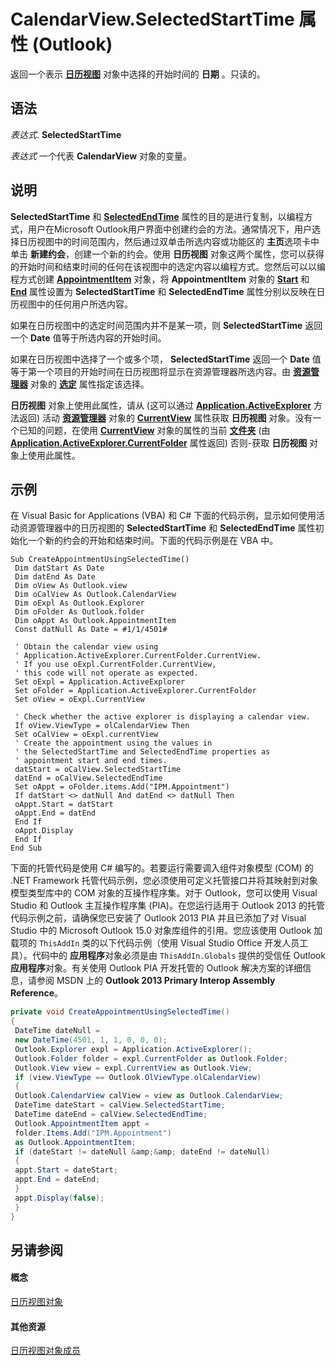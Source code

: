 
# CalendarView.SelectedStartTime 属性 (Outlook)

返回一个表示 **[日历视图](37e078b9-9fc6-5894-b043-06d7257666a8.md)** 对象中选择的开始时间的 **日期** 。只读的。


## 语法

 _表达式_. **SelectedStartTime**

 _表达式_ 一个代表 **CalendarView** 对象的变量。


## 说明

 **SelectedStartTime** 和 **[SelectedEndTime](cf617cf4-9c71-96ca-e8f5-52fa4596cb6b.md)** 属性的目的是进行复制，以编程方式，用户在Microsoft Outlook用户界面中创建约会的方法。通常情况下，用户选择日历视图中的时间范围内，然后通过双单击所选内容或功能区的 **主页**选项卡中单击 **新建约会**，创建一个新的约会。使用 **日历视图** 对象这两个属性，您可以获得的开始时间和结束时间的任何在该视图中的选定内容以编程方式。您然后可以以编程方式创建 **[AppointmentItem](204a409d-654e-27aa-643a-8344c631b82d.md)** 对象，将 **AppointmentItem** 对象的 **[Start](1b869a9d-fe08-6efb-48b1-f33cf9ea0024.md)** 和 **[End](ce40f8ef-224e-2a64-fe78-cf4ae42be822.md)** 属性设置为 **SelectedStartTime** 和 **SelectedEndTime** 属性分别以反映在日历视图中的任何用户所选内容。

如果在日历视图中的选定时间范围内并不是某一项，则 **SelectedStartTime** 返回一个 **Date** 值等于所选内容的开始时间。

如果在日历视图中选择了一个或多个项，  **SelectedStartTime** 返回一个 **Date** 值等于第一个项目的开始时间在日历视图将显示在资源管理器所选内容。由 **[资源管理器](026591e5-049f-503a-4166-34e6dbc225fb.md)** 对象的 **[选定](11002043-9dab-a5ad-b36e-52ddb04c1859.md)** 属性指定该选择。

 **日历视图** 对象上使用此属性，请从 (这可以通过 **[Application.ActiveExplorer](f6dd27c0-4319-c7fc-191f-8b3b2ea319d3.md)** 方法返回) 活动 **[资源管理器](026591e5-049f-503a-4166-34e6dbc225fb.md)** 对象的 **[CurrentView](177e6387-9ccb-cb71-bbe5-332c25485848.md)** 属性获取 **日历视图** 对象。没有一个已知的问题，在使用 **[CurrentView](42af4345-60f1-10cd-66e5-517ca002284b.md)** 对象的属性的当前 **[文件夹](3cf6cda8-6d70-666e-2643-9d9c5b9cacfc.md)** (由 **[Application.ActiveExplorer.CurrentFolder](75e7f120-28df-0c3b-ec05-bd880621141b.md)** 属性返回) 否则-获取 **日历视图** 对象上使用此属性。


## 示例

在 Visual Basic for Applications (VBA) 和 C# 下面的代码示例，显示如何使用活动资源管理器中的日历视图的 **SelectedStartTime** 和 **SelectedEndTime** 属性初始化一个新的约会的开始和结束时间。下面的代码示例是在 VBA 中。


```
Sub CreateAppointmentUsingSelectedTime() 
 Dim datStart As Date 
 Dim datEnd As Date 
 Dim oView As Outlook.view 
 Dim oCalView As Outlook.CalendarView 
 Dim oExpl As Outlook.Explorer 
 Dim oFolder As Outlook.folder 
 Dim oAppt As Outlook.AppointmentItem 
 Const datNull As Date = #1/1/4501# 
 
 ' Obtain the calendar view using 
 ' Application.ActiveExplorer.CurrentFolder.CurrentView. 
 ' If you use oExpl.CurrentFolder.CurrentView, 
 ' this code will not operate as expected. 
 Set oExpl = Application.ActiveExplorer 
 Set oFolder = Application.ActiveExplorer.CurrentFolder 
 Set oView = oExpl.CurrentView 
 
 ' Check whether the active explorer is displaying a calendar view. 
 If oView.ViewType = olCalendarView Then 
 Set oCalView = oExpl.currentView 
 ' Create the appointment using the values in 
 ' the SelectedStartTime and SelectedEndTime properties as 
 ' appointment start and end times. 
 datStart = oCalView.SelectedStartTime 
 datEnd = oCalView.SelectedEndTime 
 Set oAppt = oFolder.items.Add("IPM.Appointment") 
 If datStart <> datNull And datEnd <> datNull Then 
 oAppt.Start = datStart 
 oAppt.End = datEnd 
 End If 
 oAppt.Display 
 End If 
End Sub 

```

下面的托管代码是使用 C# 编写的。若要运行需要调入组件对象模型 (COM) 的 .NET Framework 托管代码示例，您必须使用可定义托管接口并将其映射到对象模型类型库中的 COM 对象的互操作程序集。对于 Outlook，您可以使用 Visual Studio 和 Outlook 主互操作程序集 (PIA)。在您运行适用于 Outlook 2013 的托管代码示例之前，请确保您已安装了 Outlook 2013 PIA 并且已添加了对 Visual Studio 中的 Microsoft Outlook 15.0 对象库组件的引用。您应该使用 Outlook 加载项的  `ThisAddIn` 类的以下代码示例（使用 Visual Studio Office 开发人员工具）。代码中的 **应用程序**对象必须是由  `ThisAddIn.Globals` 提供的受信任 Outlook **应用程序**对象。有关使用 Outlook PIA 开发托管的 Outlook 解决方案的详细信息，请参阅 MSDN 上的  **Outlook 2013 Primary Interop Assembly Reference**。




```C#
private void CreateAppointmentUsingSelectedTime() 
{ 
 DateTime dateNull = 
 new DateTime(4501, 1, 1, 0, 0, 0); 
 Outlook.Explorer expl = Application.ActiveExplorer(); 
 Outlook.Folder folder = expl.CurrentFolder as Outlook.Folder; 
 Outlook.View view = expl.CurrentView as Outlook.View; 
 if (view.ViewType == Outlook.OlViewType.olCalendarView) 
 { 
 Outlook.CalendarView calView = view as Outlook.CalendarView; 
 DateTime dateStart = calView.SelectedStartTime; 
 DateTime dateEnd = calView.SelectedEndTime; 
 Outlook.AppointmentItem appt = 
 folder.Items.Add("IPM.Appointment") 
 as Outlook.AppointmentItem; 
 if (dateStart != dateNull &amp;&amp; dateEnd != dateNull) 
 { 
 appt.Start = dateStart; 
 appt.End = dateEnd; 
 } 
 appt.Display(false); 
 } 
} 

```


## 另请参阅


#### 概念


[日历视图对象](37e078b9-9fc6-5894-b043-06d7257666a8.md)
#### 其他资源


[日历视图对象成员](c8ee2de7-d65c-90b2-0d63-5fa584c7c500.md)
